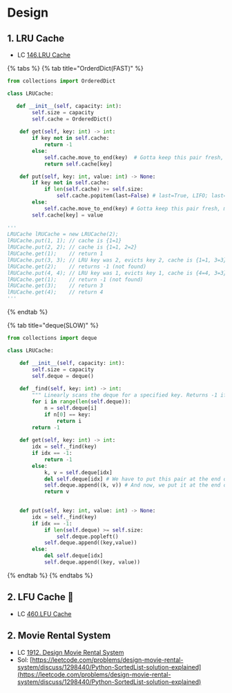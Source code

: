 # Design

## 1. LRU Cache

* LC [146.LRU Cache](https://leetcode.com/problems/lru-cache/)

{% tabs %}
{% tab title="OrderdDict\(FAST\)" %}
```python
from collections import OrderedDict

class LRUCache:

   def __init__(self, capacity: int):
        self.size = capacity
        self.cache = OrderedDict()
    
    def get(self, key: int) -> int:
        if key not in self.cache:
            return -1
        else:
            self.cache.move_to_end(key)  # Gotta keep this pair fresh, move to end of OrderedDict
            return self.cache[key]

    def put(self, key: int, value: int) -> None:
        if key not in self.cache:
            if len(self.cache) >= self.size:
                self.cache.popitem(last=False) # last=True, LIFO; last=False, FIFO. We want to remove in FIFO fashion. 
        else:
            self.cache.move_to_end(key) # Gotta keep this pair fresh, move to end of OrderedDict
        self.cache[key] = value
        
'''
LRUCache lRUCache = new LRUCache(2);
lRUCache.put(1, 1); // cache is {1=1}
lRUCache.put(2, 2); // cache is {1=1, 2=2}
lRUCache.get(1);    // return 1
lRUCache.put(3, 3); // LRU key was 2, evicts key 2, cache is {1=1, 3=3}
lRUCache.get(2);    // returns -1 (not found)
lRUCache.put(4, 4); // LRU key was 1, evicts key 1, cache is {4=4, 3=3}
lRUCache.get(1);    // return -1 (not found)
lRUCache.get(3);    // return 3
lRUCache.get(4);    // return 4
'''
```
{% endtab %}

{% tab title="deque\(SLOW\)" %}
```python
from collections import deque

class LRUCache:

    def __init__(self, capacity: int):
        self.size = capacity
        self.deque = deque()
    
    def _find(self, key: int) -> int:
		""" Linearly scans the deque for a specified key. Returns -1 if it does not exist, returns the index of the deque if it exists"""
        for i in range(len(self.deque)):
            n = self.deque[i]
            if n[0] == key:
                return i 
        return -1
    
    def get(self, key: int) -> int:
        idx = self._find(key)
        if idx == -1:
            return -1
        else:
            k, v = self.deque[idx]
            del self.deque[idx] # We have to put this pair at the end of the queue so, we have to delete it first
            self.deque.append((k, v)) # And now, we put it at the end of the queue. So, the most viewed ones will be always at the end and be saved from popping when new capacity got hit.
            return v
                

    def put(self, key: int, value: int) -> None:
        idx = self._find(key)
        if idx == -1:
            if len(self.deque) >= self.size:
                self.deque.popleft()
            self.deque.append((key,value))
        else:
            del self.deque[idx]
            self.deque.append((key, value))
```
{% endtab %}
{% endtabs %}

## 2. LFU Cache 🐽

* LC [460.LFU Cache](https://leetcode.com/problems/lfu-cache/)

## 2. Movie Rental System

* LC [1912. Design Movie Rental System](https://leetcode.com/problems/design-movie-rental-system/)
* Sol: [https://leetcode.com/problems/design-movie-rental-system/discuss/1298440/Python-SortedList-solution-explained](https://leetcode.com/problems/design-movie-rental-system/discuss/1298440/Python-SortedList-solution-explained)

